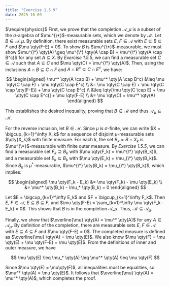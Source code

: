 ```yaml
---
title: "Exercise 1.5.9"
date: 2025-10-09
---
```

$\require{physics}$
First, we prove that the completion $\mathcal{A}\_{\mu}$ is a subset of the $\sigma$-algebra of $\mu^{\*}$-measurable sets, which we denote by $\mathcal{M}$. 
Let $B \in \mathcal{A}\_{\mu}$. 
By definition, there exist measurable sets $E$, $F \in \mathcal{A}$ with $E \subseteq B \subseteq F$ and $\mu \qty(F-E) = 0$. 
To show $B$ is $\mu^{\*}$-measurable, we must show $\mu^{\*} \qty(A) \geq \mu^{\*} \qty(A \cap B) + \mu^{\*} \qty(A \cap B^c)$ for any set $A \subseteq X$. 
By *Exercise 1.5.5*, we can find a measurable set $C \in \mathcal{A}$ such that $A \subseteq C$ and $\mu \qty(C) = \mu^{\*} \qty(A)$. 
Then, using the inclusions $A \cap B \subseteq C \cap F$ and $A \cap B^c \subseteq C \cap E^c$, we have:

$$
\begin{aligned}
  \mu^* \qty(A \cap B) + \mu^* \qty(A \cap B^c) &\leq \mu \qty(C \cap F) + \mu \qty(C \cap E^c) \\
  &= \mu \qty(C \cap E) + \mu \qty(C \cap \qty(F-E)) + \mu \qty(C \cap E^c) \\
  &\leq \qty[\mu \qty(C \cap E) + \mu \qty(C \cap E^c)] + \mu \qty(F-E) \\
  &= \mu \qty(C) = \mu^* \qty(A)
\end{aligned}
$$

This establishes the desired inequality, proving that $B \in \mathcal{M}$ and thus $\mathcal{A}_{\mu} \subseteq \mathcal{M}$. 

For the reverse inclusion, let $B \in \mathcal{M}$. 
Since $\mu$ is $\sigma$-finite, we can write $X = \bigcup_{k=1}^\infty X_k$ for a sequence of disjoint $\mu$-measurable sets $\qty{X_k}$ with finite measure. 
For each $k$, the set $B_k = B \cap X_k$ is $\mu^{\*}$-measurable with finite outer measure. 
By *Exercise 1.5.5*, we can find a measurable set $F_k \supseteq B_k$ with $\mu \qty(F_k) = \mu^{\*} \qty(B_k)$, 
and a measurable set $E_k \subseteq B_k$ with $\mu \qty(E_k) = \mu_{\*} \qty(B_k)$. 
Since $B_k$ is $\mu^*$-measurable, $\mu^{\*} \qty(B_k) = \mu_{\*} \qty(B_k)$, which implies:

$$
\begin{aligned}
  \mu \qty(F_k - E_k) &= \mu \qty(F_k) - \mu \qty(E_k) \\
  &= \mu^* \qty(B_k) - \mu_* \qty(B_k) = 0
\end{aligned}
$$

Let $E = \bigcup_{k=1}^\infty E_k$ and $F = \bigcup_{k=1}^\infty F_k$. 
Then $E$, $F \in \mathcal{A}$, $E \subseteq B \subseteq F$, and $\mu \qty(F-E) = \sum_{k=1}^\infty \mu \qty(F_k - E_k) = 0$. 
This shows that $B$ is in the completion $\mathcal{A}\_{\mu}$. 
Thus, $\mathcal{M} \subseteq \mathcal{A}_{\mu}$. 

Finally, we show that $\overline{\mu} \qty(A) = \mu^* \qty(A)$ for any $A \in \mathcal{A}_{\mu}$. 
By definition of the completion, there are measurable sets $E$, $F \in \mathcal{A}$ with $E \subseteq A \subseteq F$ and $\mu \qty(F-E) = 0$. 
The completed measure is defined as $\overline{\mu} \qty(A) = \mu \qty(E)$. 
We also know $\mu \qty(F) = \mu \qty(E) + \mu \qty(F-E) = \mu \qty(E)$. 
From the definitions of inner and outer measure, we have 

$$
  \mu \qty(E) \leq \mu_* \qty(A) \leq \mu^* \qty(A) \leq \mu \qty(F)
$$

Since $\mu \qty(E) = \mu\qty(F)$, all inequalities must be equalities, so $\mu^* \qty(A) = \mu \qty(E)$. 
It follows that $\overline{\mu} \qty(A) = \mu^* \qty(A)$, which completes the proof. 
